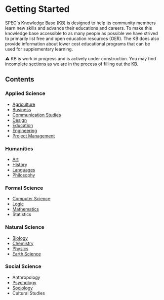 # Getting Started

SPEC's Knowledge Base (KB) is designed to help its community members learn new skills and advance their educations and careers. To make this knowledge base accessible to as many people as possible we have strived to primarily list free and open education resources (OER). The KB does also provide information about lower cost educational programs that can be used for supplementary learning.

⚠️ KB is work in progress and is actively under construction. You may find incomplete sections as we are in the process of filling out the KB.

## Contents

### **Applied Science**

* [Agriculture](applied-sciences/sustainable-agriculture/)
* [Business](applied-sciences/business.md)
* [Communication Studies](applied-sciences/communication.md)
* [Design](applied-sciences/design.md)
* [Education](applied-sciences/education/)
* [Engineering](applied-sciences/engineering/)
* [Project Management](applied-sciences/project-management.md)

### **Humanities**

* [Art](humanities/art.md)
* [History](../about-us/history.md)
* [Languages](humanities/languages.md)
* [Philosophy](humanities/philosophy/)

### **Formal Science**

* [Computer Science](formal-sciences/computer-science.md)
* [Logic](formal-sciences/logic.md)
* [Mathematics](formal-sciences/mathematics.md)
* Statistics

### **Natural Science**

* [Biology](natural-sciences/biology/)
* [Chemistry](natural-sciences/chemistry.md)
* [Physics](natural-sciences/physics.md)
* [Earth Science](natural-sciences/earth-science.md)

### **Social Science**

* Anthropology
* [Psychology](diversity-equity-and-inclusion/psychology/)
* [Sociology](diversity-equity-and-inclusion/sociology.md)
* Cultural Studies

